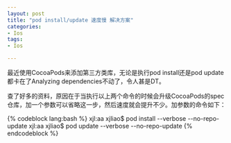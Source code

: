 ```yaml
---
layout: post
title: "pod install/update 速度慢 解决方案"
categories:
- Ios 
tags:
- Ios 

--- 
```


最近使用CocoaPods来添加第三方类库，无论是执行pod install还是pod update都卡在了Analyzing dependencies不动了，令人甚是DT。  
  
查了好多的资料，原因在于当执行以上两个命令的时候会升级CocoaPods的spec仓库，加一个参数可以省略这一步，然后速度就会提升不少。加参数的命令如下：

{% codeblock lang:bash %}
xjl:aa xjliao$ pod install --verbose --no-repo-update
xjl:aa xjliao$ pod update --verbose --no-repo-update
{% endcodeblock %}




